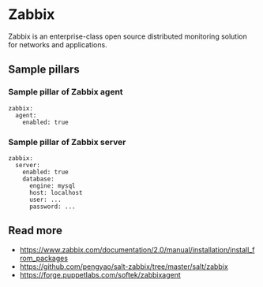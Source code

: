
# Zabbix

Zabbix is an enterprise-class open source distributed monitoring solution for networks and applications.

## Sample pillars

### Sample pillar of Zabbix agent

    zabbix:
      agent:
        enabled: true

### Sample pillar of Zabbix server

    zabbix:
      server:
        enabled: true
        database:
          engine: mysql
          host: localhost
          user: ...
          password: ...

## Read more

* https://www.zabbix.com/documentation/2.0/manual/installation/install_from_packages
* https://github.com/pengyao/salt-zabbix/tree/master/salt/zabbix
* https://forge.puppetlabs.com/softek/zabbixagent
